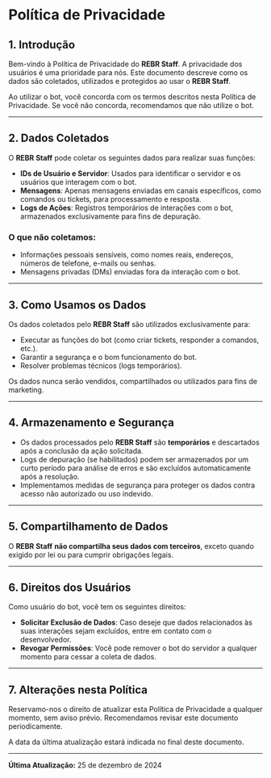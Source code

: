# Política de Privacidade

## 1. Introdução
Bem-vindo à Política de Privacidade do **REBR Staff**. A privacidade dos usuários é uma prioridade para nós. Este documento descreve como os dados são coletados, utilizados e protegidos ao usar o **REBR Staff**.

Ao utilizar o bot, você concorda com os termos descritos nesta Política de Privacidade. Se você não concorda, recomendamos que não utilize o bot.

---

## 2. Dados Coletados
O **REBR Staff** pode coletar os seguintes dados para realizar suas funções:
- **IDs de Usuário e Servidor**: Usados para identificar o servidor e os usuários que interagem com o bot.
- **Mensagens**: Apenas mensagens enviadas em canais específicos, como comandos ou tickets, para processamento e resposta.
- **Logs de Ações**: Registros temporários de interações com o bot, armazenados exclusivamente para fins de depuração.

### O que não coletamos:
- Informações pessoais sensíveis, como nomes reais, endereços, números de telefone, e-mails ou senhas.
- Mensagens privadas (DMs) enviadas fora da interação com o bot.

---

## 3. Como Usamos os Dados
Os dados coletados pelo **REBR Staff** são utilizados exclusivamente para:
- Executar as funções do bot (como criar tickets, responder a comandos, etc.).
- Garantir a segurança e o bom funcionamento do bot.
- Resolver problemas técnicos (logs temporários).

Os dados nunca serão vendidos, compartilhados ou utilizados para fins de marketing.

---

## 4. Armazenamento e Segurança
- Os dados processados pelo **REBR Staff** são **temporários** e descartados após a conclusão da ação solicitada.
- Logs de depuração (se habilitados) podem ser armazenados por um curto período para análise de erros e são excluídos automaticamente após a resolução.
- Implementamos medidas de segurança para proteger os dados contra acesso não autorizado ou uso indevido.

---

## 5. Compartilhamento de Dados
O **REBR Staff** **não compartilha seus dados com terceiros**, exceto quando exigido por lei ou para cumprir obrigações legais.

---

## 6. Direitos dos Usuários
Como usuário do bot, você tem os seguintes direitos:
- **Solicitar Exclusão de Dados**: Caso deseje que dados relacionados às suas interações sejam excluídos, entre em contato com o desenvolvedor.
- **Revogar Permissões**: Você pode remover o bot do servidor a qualquer momento para cessar a coleta de dados.

---

## 7. Alterações nesta Política
Reservamo-nos o direito de atualizar esta Política de Privacidade a qualquer momento, sem aviso prévio. Recomendamos revisar este documento periodicamente.

A data da última atualização estará indicada no final deste documento.

---

**Última Atualização:** 25 de dezembro de 2024
